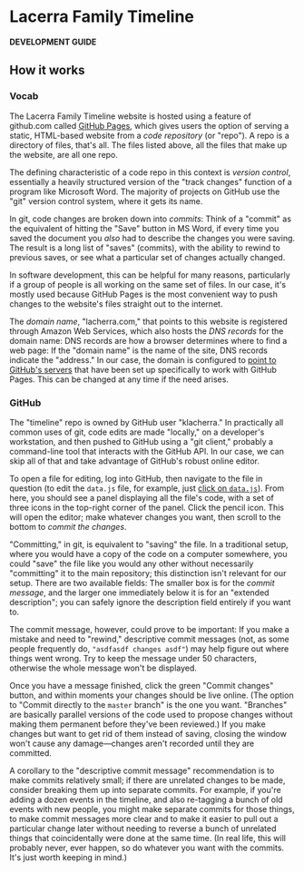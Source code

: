 # Lacerra Family Timeline
**DEVELOPMENT GUIDE**

## How it works

### Vocab
The Lacerra Family Timeline website is hosted using a feature of github.com called [GitHub Pages](https://pages.github.com/), which gives users the option of serving a static, HTML-based website from a _code repository_ (or "repo"). A repo is a directory of files, that's all. The files listed above, all the files that make up the website, are all one repo.

The defining characteristic of a code repo in this context is _version control_, essentially a heavily structured version of the "track changes" function of a program like Microsoft Word. The majority of projects on GitHub use the "git" version control system, where it gets its name.

In git, code changes are broken down into _commits_: Think of a "commit" as the equivalent of hitting the "Save" button in MS Word, if every time you saved the document you _also_ had to describe the changes you were saving. The result is a long list of "saves" (commits), with the ability to rewind to previous saves, or see what a particular set of changes actually changed.

In software development, this can be helpful for many reasons, particularly if a group of people is all working on the same set of files. In our case, it's mostly used because GitHub Pages is the most convenient way to push changes to the website's files straight out to the internet.

The _domain name_, "lacherra.com," that points to this website is registered through Amazon Web Services, which also hosts the _DNS records_ for the domain name: DNS records are how a browser determines where to find a web page: If the "domain name" is the name of the site, DNS records indicate the "address." In our case, the domain is configured to [point to GitHub's servers](https://help.github.com/articles/setting-up-an-apex-domain/) that have been set up specifically to work with GitHub Pages. This can be changed at any time if the need arises.

### GitHub
The "timeline" repo is owned by GitHub user "klacherra." In practically all common uses of git, code edits are made "locally," on a developer's workstation, and then pushed to GitHub using a "git client," probably a command-line tool that interacts with the GitHub API. In our case, we can skip all of that and take advantage of GitHub's robust online editor.

To open a file for editing, log into GitHub, then navigate to the file in question (to edit the `data.js` file, for example, just [click on `data.js`](https://github.com/klacherra/timeline/blob/master/data.js)). From here, you should see a panel displaying all the file's code, with a set of three icons in the top-right corner of the panel. Click the pencil icon. This will open the editor; make whatever changes you want, then scroll to the bottom to _commit the changes_.

"Committing," in git, is equivalent to "saving" the file. In a traditional setup, where you would have a copy of the code on a computer somewhere, you could "save" the file like you would any other without necessarily "committing" it to the main repository; this distinction isn't relevant for our setup. There are two available fields: The smaller box is for the _commit message_, and the larger one immediately below it is for an "extended description"; you can safely ignore the description field entirely if you want to.

The commit message, however, could prove to be important: If you make a mistake and need to "rewind," descriptive commit messages (not, as some people frequently do, `"asdfasdf changes asdf"`) may help figure out where things went wrong. Try to keep the message under 50 characters, otherwise the whole message won't be displayed.

Once you have a message finished, click the green "Commit changes" button, and within moments your changes should be live online. (The option to "Commit directly to the `master` branch" is the one you want. "Branches" are basically parallel versions of the code used to propose changes without making them permanent before they've been reviewed.) If you make changes but want to get rid of them instead of saving, closing the window won't cause any damage—changes aren't recorded until they are committed.

A corollary to the "descriptive commit message" recommendation is to make commits relatively small; if there are unrelated changes to be made, consider breaking them up into separate commits. For example, if you're adding a dozen events in the timeline, and also re-tagging a bunch of old events with new people, you might make separate commits for those things, to make commit messages more clear and to make it easier to pull out a particular change later without needing to reverse a bunch of unrelated things that coincidentally were done at the same time. (In real life, this will probably never, ever happen, so do whatever you want with the commits. It's just worth keeping in mind.)
